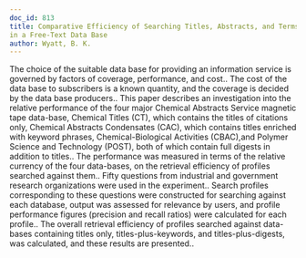 ```yaml
---
doc_id: 813
title: Comparative Efficiency of Searching Titles, Abstracts, and Terms 
in a Free-Text Data Base
author: Wyatt, B. K.
---
```


The choice of the suitable data base for providing an information service is
governed by factors of coverage, performance, and cost.. The cost of the data 
base to subscribers is a known quantity, and the coverage is decided by the data
base producers..
   This paper describes an investigation into the relative performance of the
four major Chemical Abstracts Service magnetic tape data-base, Chemical Titles 
(CT), which contains the titles of citations only, Chemical Abstracts 
Condensates (CAC), which contains titles enriched with keyword phrases,
Chemical-Biological Activities (CBAC),and Polymer Science and Technology (POST),
both of which contain full digests in addition to titles..
   The performance was measured in terms of the relative currency of the four
data-bases, on the retrieval efficiency of profiles searched against them.. 
Fifty questions from industrial and government research organizations were used 
in the experiment.. Search profiles corresponding to these questions were
constructed for searching against each database, output was assessed for 
relevance by users, and profile performance figures (precision and recall 
ratios) were calculated for each profile.. The overall retrieval efficiency of
profiles searched against data-bases containing titles only,
titles-plus-keywords, and titles-plus-digests, was calculated, and these results 
are presented..